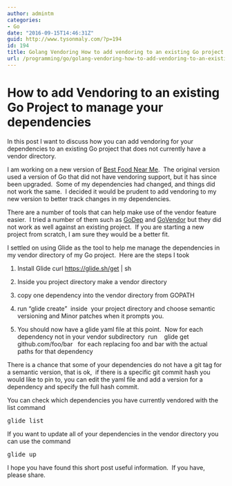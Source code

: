 ```yaml
---
author: admintm
categories:
- Go
date: "2016-09-15T14:46:31Z"
guid: http://www.tysonmaly.com/?p=194
id: 194
title: Golang Vendoring How to add vendoring to an existing Go project
url: /programming/go/golang-vendoring-how-to-add-vendoring-to-an-existing-go-project/
---
```


# How to add Vendoring to an existing Go Project to manage your dependencies

In this post I want to discuss how you can add vendoring for your dependencies to an existing Go project that does not currently have a vendor directory.

I am working on a new version of <a href="https://bestfoodnearme.com" target="_blank" rel="nofollow">Best Food Near Me</a>.  The original version used a version of Go that did not have vendoring support, but it has since been upgraded.  Some of my dependencies had changed, and things did not work the same.  I decided it would be prudent to add vendoring to my new version to better track changes in my dependencies.

There are a number of tools that can help make use of the vendor feature easier.  I tried a number of them such as <a href="https://github.com/tools/godep" target="_blank" rel="nofollow">GoDep</a> and <a href="https://github.com/kardianos/govendor" target="_blank" rel="nofollow">GoVendor</a> but they did not work as well against an existing project.  If you are starting a new project from scratch, I am sure they would be a better fit.

I settled on using Glide as the tool to help me manage the dependencies in my vendor directory of my Go project.  Here are the steps I took

  1. Install Glide 
        curl https://glide.sh/get | sh

  2. Inside you project directory make a vendor directory
  3. copy one dependency into the vendor directory from GOPATH
  4. run &#8220;glide create&#8221;  inside  your project directory and choose semantic versioning and Minor patches when it prompts you.
  5. You should now have a glide yaml file at this point.  Now for each dependency not in your vendor subdirectory  run    glide get github.com/foo/bar   for each replacing foo and bar with the actual paths for that dependency

There is a chance that some of your dependencies do not have a git tag for a semantic version, that is ok,  if there is a specific git commit hash you would like to pin to, you can edit the yaml file and add a version for a dependency and specify the full hash commit.

You can check which dependencies you have currently vendored with the list command

<pre>glide list</pre>

If you want to update all of your dependencies in the vendor directory you can use the command

<pre>glide up</pre>

I hope you have found this short post useful information.  If you have, please share.